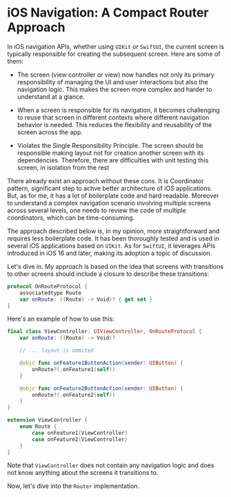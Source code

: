 # iOS Navigation: A Compact Router Approach

In iOS navigation APIs, whether using `UIKit` or `SwiftUI`, the current screen is typically responsible for creating the subsequent screen. Here are some of them:

- The screen (view controller or view) now handles not only its primary responsibility of managing the UI and user interactions but also the navigation logic. This makes the screen more complex and harder to understand at a glance.

- When a screen is responsible for its navigation, it becomes challenging to reuse that screen in different contexts where different navigation behavior is needed. This reduces the flexibility and reusability of the screen across the app.

- Violates the Single Responsibility Principle. The screen should be responsible making layout not for creation another screen with its dependencies. Therefore, there are difficulties with unit testing this screen, in isolation from the rest

There already exist an approach without these cons. It is Coordinator pattern, significant step to achve better architecture of iOS applications. But, as for me, it has a lot of boilerplate code and hard readable. Moreover to understand a complex navigation scenario involving multiple screens across several levels, one needs to review the code of multiple coordinators, which can be time-consuming.

The approach described below is, in my opinion, more straightforward and requires less boilerplate code. It has been thoroughly tested and is used in several iOS applications based on `UIKit`. As for `SwiftUI`, it leverages APIs introduced in iOS 16 and later, making its adoption a topic of discussion.

Let's dive in. My approach is based on the idea that screens with transitions to other screens should include a closure to describe these transitions:


```swift
protocol OnRouteProtocol {
    associatedtype Route
    var onRoute: ((Route) -> Void)? { get set }
}
```

Here's an example of how to use this:

```swift
final class ViewController: UIViewController, OnRouteProtocol {
    var onRoute: ((Route) -> Void)?

    // ... layout is ommited

    @objc func onFeature1ButtonAction(sender: UIButton) {
        onRoute?(.onFeature1(self))
    }

    @objc func onFeature2ButtonAction(sender: UIButton) {
        onRoute?(.onFeature2(self))
    }
}

extension ViewController {
    enum Route {
        case onFeature1(ViewController)
        case onFeature2(ViewController)
    }
}
```

Note that `ViewController` does not contain any navigation logic and does not know anything about the screens it transitions to.

Now, let's dive into the `Router` implementation.


